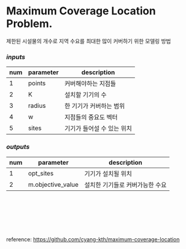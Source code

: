 # Maximum Coverage Location Problem.
제한된 시설물의 개수로 지역 수요를 최대한 많이 커버하기 위한 모델링 방법

### _inputs_
| num | parameter  | description  |
| --- | ---------- | ------------ |
|  1  | points     | 커버해야하는 지점들 |
|  2  | K          | 설치할 기기의 수 | 
|  3  | radius     | 한 기기가 커버하는 범위 |
|  4  | w          | 지점들의 중요도 벡터 |
|  5  | sites      | 기기가 들어설 수 있는 위치 |

### _outputs_
| num | parameter          | description  |
| --- | ------------------ | ------------ |
|  1  | opt_sites          | 기기가 설치될 위치 |
|  2  | m.objective_value  | 설치한 기기들로 커버가능한 수요 | 

<br><br><br>
---
reference: https://github.com/cyang-kth/maximum-coverage-location